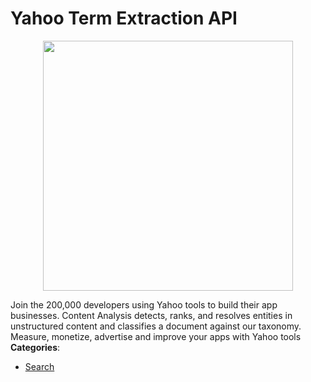 # Yahoo Term Extraction API

<p align="center">
    <img width="400" src="https://raw.githubusercontent.com/awesome-apis/awesome-apis/apis/yahoo-term-extraction-api/logo_256x256.png" />
</p>


Join the 200,000 developers using Yahoo tools to build their app businesses. Content Analysis detects, ranks, and resolves entities in unstructured content and classifies a document against our taxonomy. Measure, monetize, advertise and improve your apps with Yahoo tools
**Categories**:

- [Search](https://github/awesome-apis/awesome-apis#search)



